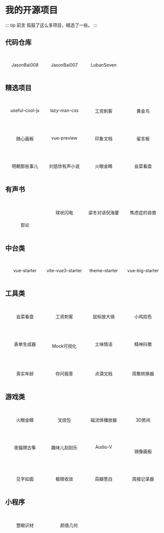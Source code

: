 # 我的开源项目

::: tip 前言
捣鼓了这么多项目，精选了一些。
:::

## 代码仓库

<div class="row" style="justify-content: flex-start">
  <a class="itemWrap" target="_blank" href="https://github.com/JasonBai008">
    <img :src="$withBase('/projects/github.png')">
    <h4>JasonBai008</h4>
  </a>
  <a class="itemWrap" target="_blank" href="https://github.com/JasonBai007">
    <img :src="$withBase('/projects/github.png')">
    <h4>JasonBai007</h4>
  </a>
  <a class="itemWrap" target="_blank" href="https://gitee.com/lubanseven">
    <img :src="$withBase('/projects/gitee.png')">
    <h4>LubanSeven</h4>
  </a>  
</div>

## 精选项目

<div class="row">    
  <!-- <a class="itemWrap" target="_blank" href="https://jasonbai008.github.io/useful-cool-js/"> -->
  <a class="itemWrap" target="_blank" href="https://unpkg.com/useful-cool-js@latest/index.html">
    <img :src="$withBase('/projects/cool.png')">
    <h4>useful-cool-js</h4>
  </a>  
  <!-- <a class="itemWrap" target="_blank" href="https://jasonbai008.github.io/lazy-man-css/"> -->
  <a class="itemWrap" target="_blank" href="https://unpkg.com/lazy-man-css@latest/index.html">
    <img :src="$withBase('/projects/lazy.png')">
    <h4>lazy-man-css</h4>
  </a>  
  <!-- <a class="itemWrap" target="_blank" href="https://jasonbai008.github.io/salary"> -->
  <a class="itemWrap" target="_blank" href="https://bai-salary.netlify.app/">
    <img :src="$withBase('/projects/tools6.png')">
    <h4>工资刺客</h4>
  </a>  
  <!-- <a class="itemWrap" target="_blank" href="https://jasonbai008.github.io/ming/"> -->
  <a class="itemWrap" target="_blank" href="https://bai-birds.netlify.app/">
    <img :src="$withBase('/projects/bird.png')">
    <h4>黄金鸟</h4>
  </a>  
</div>

<div class="row">
  <!-- <a class="itemWrap" target="_blank" href="https://jasonbai008.github.io/drawer/"> -->
  <a class="itemWrap" target="_blank" href="https://bai-drawer.netlify.app/">
    <img :src="$withBase('/projects/tools15.png')">
    <h4>随心画板</h4>
  </a> 
  <!-- <a class="itemWrap" target="_blank" href="https://jasonbai008.github.io/vue-preview"> -->
  <a class="itemWrap" target="_blank" href="https://bai-preview.netlify.app/">
    <img :src="$withBase('/projects/preview.png')">
    <h4>vue-preview</h4>
  </a>  
  <!-- <a class="itemWrap" target="_blank" href="https://jasonbai008.github.io/mark-me"> -->
  <a class="itemWrap" target="_blank" href="https://bai-mark.netlify.app/">
    <img :src="$withBase('/projects/tools13.png')">
    <h4>印象文档</h4>
  </a>
  <a class="itemWrap" target="_blank" href="https://bai-message.netlify.app/">
    <img :src="$withBase('/projects/latest4.png')">
    <h4>留言板</h4>
  </a>      
</div>

<div class="row"> 
  <!-- <a class="itemWrap" target="_blank" href="https://jasonbai008.github.io/ming/"> -->
  <a class="itemWrap" target="_blank" href="https://bai-ming.netlify.app/">
    <img :src="$withBase('/projects/book6.png')">
    <h4>明朝那些事儿</h4>
  </a>
  <a class="itemWrap" target="_blank" href="https://bai-book.netlify.app/">
    <img :src="$withBase('/projects/book1.png')">
    <h4>刘慈欣有声小说</h4>
  </a>
  <!-- <a class="itemWrap" target="_blank" href="https://jasonbai008.github.io/eyesight"> -->
  <a class="itemWrap" target="_blank" href="https://bai-eyesight.netlify.app/">
    <img :src="$withBase('/projects/game1.png')">
    <h4>火眼金睛</h4>
  </a>  
  <!-- <a class="itemWrap" target="_blank" href="https://jasonbai008.github.io/chives"> -->
  <a class="itemWrap" target="_blank" href="https://bai-chives.netlify.app/">
    <img :src="$withBase('/projects/tools5.png')">
    <h4>韭菜看盘</h4>
  </a>  
</div>

## 有声书

<div class="row">
  <a class="itemWrap" target="_blank" href="https://jasonbai008.github.io/guolun/">
    <img :src="$withBase('/projects/guolun.png')" style="width: auto;height: 40px;">
    <h4>郭论</h4>
  </a>
  <a class="itemWrap" target="_blank" href="https://jasonbai008.github.io/lightning/">
    <img :src="$withBase('/projects/book5.png')">
    <h4>球状闪电</h4>
  </a>
  <a class="itemWrap" target="_blank" href="https://nihaixia.netlify.app/">
    <img :src="$withBase('/projects/latest1.png')">
    <h4>梁冬对话倪海厦</h4>
  </a>
  <a class="itemWrap" target="_blank" href="https://jasonbai008.github.io/selfhelp/">
    <img :src="$withBase('/projects/book2.png')">
    <h4>焦虑症的自救</h4>
  </a>         
</div>

## 中台类

<div class="row">
  <a class="itemWrap" target="_blank" href="https://bai-vue-starter.netlify.app/">
    <img :src="$withBase('/projects/template1.png')">
    <h4>vue-starter</h4>
  </a>
  <a class="itemWrap" target="_blank" href="https://vite-vue3-starter.netlify.app/">
    <img :src="$withBase('/projects/template2.png')">
    <h4>vite-vue3-starter</h4>
  </a>
  <a class="itemWrap" target="_blank" href="https://jasonbai007.github.io/theme-starter/">
    <img :src="$withBase('/projects/template3.png')">
    <h4>theme-starter</h4>
  </a>
  <a class="itemWrap" target="_blank" href="https://gitee.com/lubanseven/vue-big-starter">
    <img :src="$withBase('/projects/template4.png')">
    <h4>vue-big-starter</h4>
  </a>
</div>

## 工具类

<div class="row">  
  <!-- <a class="itemWrap" target="_blank" href="https://jasonbai008.github.io/chives"> -->
  <a class="itemWrap" target="_blank" href="https://bai-chives.netlify.app/">
    <img :src="$withBase('/projects/tools5.png')">
    <h4>韭菜看盘</h4>
  </a>
  <!-- <a class="itemWrap" target="_blank" href="https://jasonbai008.github.io/salary"> -->
  <a class="itemWrap" target="_blank" href="https://bai-salary.netlify.app/">
    <img :src="$withBase('/projects/tools6.png')">
    <h4>工资刺客</h4>
  </a>
  <a class="itemWrap" target="_blank" href="https://jasonbai008.github.io/microscope">
    <img :src="$withBase('/projects/tools4.png')">
    <h4>鼠标放大镜</h4>
  </a>
  <a class="itemWrap" target="_blank" href="https://jasonbai008.github.io/eye-dropper">
    <img :src="$withBase('/projects/tools16.png')">
    <h4>小鸡拾色</h4>
  </a>
</div>

<div class="row"> 
  <a class="itemWrap" target="_blank" href="https://jasonbai007.github.io/lego">
    <img :src="$withBase('/projects/tools9.png')">
    <h4>表单生成器</h4>
  </a>
  <a class="itemWrap" target="_blank" href="https://jasonbai007.github.io/json-preview">
    <img :src="$withBase('/projects/tools10.png')" style="margin-top: 16px;">
    <h4>Mock可视化</h4>
  </a>  
  <a class="itemWrap" target="_blank" href="https://jasonbai008.github.io/sweet">
    <img :src="$withBase('/projects/tools7.png')">
    <h4>土味情话</h4>
  </a>
  <!-- <a class="itemWrap" target="_blank" href="https://jasonbai008.github.io/douyin"> -->
  <a class="itemWrap" target="_blank" href="https://bai-douyin.netlify.app/">
    <img :src="$withBase('/projects/tools8.png')">
    <h4>精神抖擞</h4>
  </a>
</div>

<div class="row" style="justify-content: flex-start">   
  <a class="itemWrap" target="_blank" href="https://jasonbai008.github.io/age/">
    <img :src="$withBase('/projects/tools12.png')">
    <h4>真实年龄</h4>
  </a>
  <a class="itemWrap" target="_blank" href="https://gitee.com/lubanseven/ai-pc">
    <img :src="$withBase('/projects/tools3.png')">
    <h4>你问我答</h4>
  </a>
  <a class="itemWrap" target="_blank" href="https://bai-doc.netlify.app/">
    <img :src="$withBase('/projects/book3.png')">
    <h4>点滴文档</h4>
  </a>
  <a class="itemWrap" target="_blank" href="https://jasonbai008.github.io/converter/">
    <img :src="$withBase('/projects/tools2.png')">
    <h4>简繁转换器</h4>
  </a>
</div>

## 游戏类

<div class="row">
  <!-- <a class="itemWrap" target="_blank" href="https://jasonbai008.github.io/eyesight"> -->
  <a class="itemWrap" target="_blank" href="https://bai-eyesight.netlify.app/">
    <img :src="$withBase('/projects/game1.png')">
    <h4>火眼金睛</h4>
  </a>
  <a class="itemWrap" target="_blank" href="https://jasonbai008.github.io/xball">
    <img :src="$withBase('/projects/game2.png')">
    <h4>叉烧包</h4>
  </a>
  <a class="itemWrap" target="_blank" href="https://gitee.com/lubanseven/fluid">
    <img :src="$withBase('/projects/game3.png')">
    <h4>磁流体播放器</h4>
  </a>
  <a class="itemWrap" target="_blank" href="https://gitee.com/lubanseven/room">
    <img :src="$withBase('/projects/game4.png')">
    <h4>3D房间</h4>
  </a>
</div>
<div class="row">
  <a class="itemWrap" target="_blank" href="https://jasonbai008.github.io/zither">
    <img :src="$withBase('/projects/game5.png')">
    <h4>夜猫牌古筝</h4>
  </a>
  <a class="itemWrap" target="_blank" href="https://gitee.com/lubanseven/lottery">
    <img :src="$withBase('/projects/game6.png')">
    <h4>趣味儿刮刮乐</h4>
  </a>
  <a class="itemWrap" target="_blank" href="https://jasonbai008.github.io/audio-v/">
    <img :src="$withBase('/projects/game13.png')">
    <h4>Audio-V</h4>
  </a> 
  <a class="itemWrap" target="_blank" href="https://jasonbai008.github.io/mirror">
    <img :src="$withBase('/projects/game8.png')" style="margin-top: 22px;">
    <h4>镜像画板</h4>
  </a>  
</div>
<div class="row">
  <a class="itemWrap jianzi" target="_blank" href="https://jasonbai008.github.io/writing/">
    <img :src="$withBase('/projects/game9.png')">
    <h4>见字如面</h4>
  </a>
  <a class="itemWrap" target="_blank" href="https://gitee.com/lubanseven/random/">
    <img :src="$withBase('/projects/game10.png')">
    <h4>极限收敛</h4>
  </a>
  <a class="itemWrap jianzi" target="_blank" href="https://gitee.com/lubanseven/suanban/">
    <img :src="$withBase('/projects/game11.png')">
    <h4>蒜瓣葱白</h4>
  </a>
  <a class="itemWrap" target="_blank" href="https://jasonbai007.github.io/vue-have-done/">
    <img :src="$withBase('/projects/game12.png')">
    <h4>周报记录器</h4>
  </a>
</div>

## 小程序

<div class="row mini" style="justify-content: flex-start">
  <a class="itemWrap" target="_blank">
    <img :src="$withBase('/tech/mp1.jpg')" style="width:125px">
    <h4>慧眼识材</h4>
  </a>  
  <a class="itemWrap" target="_blank">
    <img :src="$withBase('/tech/mp3.jpg')" style="width:125px">
    <h4>颜值几何</h4>
  </a>    
</div>

<style scoped>
.row {
  display: flex;
  justify-content: space-between;
  text-align: center;
  margin-top: 20px;
}

.itemWrap {
  text-decoration: none;
  width: 25%;
  opacity: 1;
  display: block;
}

.itemWrap:hover {
  cursor: pointer;
}

img {
  display: block;
  width:40px;
  margin: 10px auto;
}

.itemWrap h4 {
  font-weight: normal;
}

.mini .itemWrap { 
  margin-right: 15px;
}

@media screen and (max-width: 600px) {
  .itemWrap {
    width: 25%;
  }
  .itemWrap h4 {
    font-size: 12px;
  }    
}
</style>

